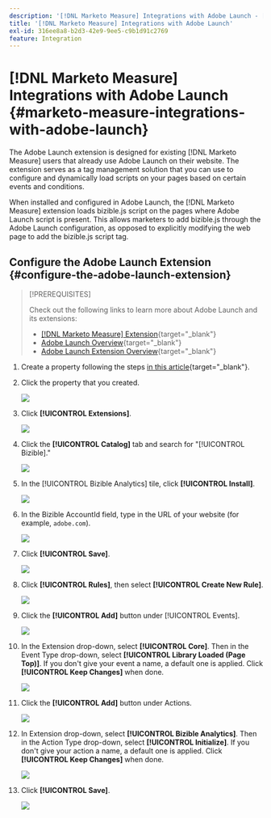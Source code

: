 ```yaml
---
description: '[!DNL Marketo Measure] Integrations with Adobe Launch - [!DNL Marketo Measure]'
title: '[!DNL Marketo Measure] Integrations with Adobe Launch'
exl-id: 316ee8a8-b2d3-42e9-9ee5-c9b1d91c2769
feature: Integration
---
```

# [!DNL Marketo Measure] Integrations with Adobe Launch {#marketo-measure-integrations-with-adobe-launch}

The Adobe Launch extension is designed for existing [!DNL Marketo Measure] users that already use Adobe Launch on their website. The extension serves as a tag management solution that you can use to configure and dynamically load scripts on your pages based on certain events and conditions.

When installed and configured in Adobe Launch, the [!DNL Marketo Measure] extension loads bizible.js script on the pages where Adobe Launch script is present. This allows marketers to add bizible.js through the Adobe Launch configuration, as opposed to explicitly modifying the web page to add the bizible.js script tag.

## Configure the Adobe Launch Extension {#configure-the-adobe-launch-extension}

>[!PREREQUISITES]
>
>Check out the following links to learn more about Adobe Launch and its extensions:
>
>* [[!DNL Marketo Measure] Extension](https://experienceleague.adobe.com/docs/experience-platform/destinations/catalog/email/bizible.html#catalog){target="_blank"}
>* [Adobe Launch Overview](https://experienceleague.adobe.com/docs/platform-learn/implement-in-websites/overview.html){target="_blank"}
>* [Adobe Launch Extension Overview](https://experienceleague.adobe.com/docs/experience-platform/tags/extension-dev/overview.html){target="_blank"}

1. Create a property following the steps [in this article](https://experienceleague.adobe.com/docs/platform-learn/implement-in-websites/configure-tags/create-a-property.html#go-to-the-data-collection-interface){target="_blank"}. 

1. Click the property that you created.

   ![](assets/marketo-measure-integrations-with-adobe-launch-1.png) 
 
1. Click **[!UICONTROL Extensions]**.

   ![](assets/marketo-measure-integrations-with-adobe-launch-2.png)
 
1. Click the **[!UICONTROL Catalog]** tab and search for "[!UICONTROL Bizible]."

   ![](assets/marketo-measure-integrations-with-adobe-launch-3.png)

1. In the [!UICONTROL Bizible Analytics] tile, click **[!UICONTROL Install]**.

   ![](assets/marketo-measure-integrations-with-adobe-launch-4.png)

1. In the Bizible AccountId field, type in the URL of your website (for example, `adobe.com`).

   ![](assets/marketo-measure-integrations-with-adobe-launch-5.png)

1. Click **[!UICONTROL Save]**.

   ![](assets/marketo-measure-integrations-with-adobe-launch-6.png)

1. Click **[!UICONTROL Rules]**, then select **[!UICONTROL Create New Rule]**.

   ![](assets/marketo-measure-integrations-with-adobe-launch-7.png)

1. Click the **[!UICONTROL Add]** button under [!UICONTROL Events]. 

   ![](assets/marketo-measure-integrations-with-adobe-launch-8.png)

1. In the Extension drop-down, select **[!UICONTROL Core]**. Then in the Event Type drop-down, select **[!UICONTROL Library Loaded (Page Top)]**. If you don't give your event a name, a default one is applied. Click **[!UICONTROL Keep Changes]** when done.

   ![](assets/marketo-measure-integrations-with-adobe-launch-9.png)

1. Click the **[!UICONTROL Add]** button under Actions.

   ![](assets/marketo-measure-integrations-with-adobe-launch-10.png)

1. In Extension drop-down, select **[!UICONTROL Bizible Analytics]**. Then in the Action Type drop-down, select **[!UICONTROL Initialize]**. If you don't give your action a name, a default one is applied. Click **[!UICONTROL Keep Changes]** when done.

   ![](assets/marketo-measure-integrations-with-adobe-launch-11.png)

1. Click **[!UICONTROL Save]**.

   ![](assets/marketo-measure-integrations-with-adobe-launch-12.png)

